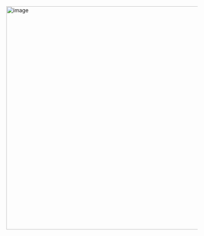 <img width="589" alt="image" src="https://github.com/TodePond/DreamBerd/assets/15892272/7d68f18e-106f-4b46-937a-5e4753bc4096">

